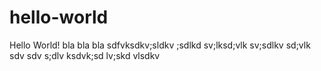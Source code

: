 # hello-world
Hello World!
bla bla bla
sdfvksdkv;sldkv
;sdlkd sv;lksd;vlk sv;sdlkv sd;vlk sdv
sdv s;dlv ksdvk;sd lv;skd vlsdkv

